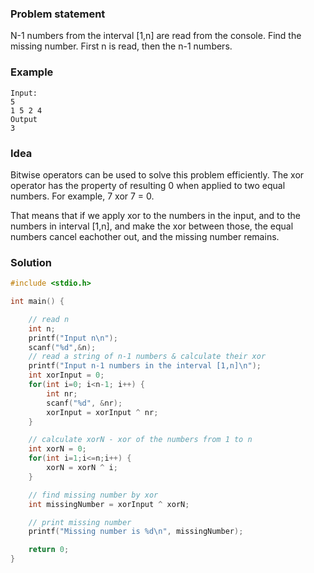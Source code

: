 ### Problem statement
N-1 numbers from the interval [1,n] are read from the console. Find the missing number. First n is read, then the n-1 numbers.

### Example
```
Input:
5
1 5 2 4
Output
3
```

### Idea
Bitwise operators can be used to solve this problem efficiently. The xor operator has the property of resulting 0 when applied to two equal numbers. For example, 7 xor 7 = 0.

That means that if we apply xor to the numbers in the input, and to the numbers in interval [1,n], and make the xor between those, the equal numbers cancel eachother out, and the missing number remains.

### Solution
```c
#include <stdio.h>

int main() {

    // read n
    int n;
    printf("Input n\n");
    scanf("%d",&n);
    // read a string of n-1 numbers & calculate their xor
    printf("Input n-1 numbers in the interval [1,n]\n");
    int xorInput = 0;
    for(int i=0; i<n-1; i++) {
        int nr;
        scanf("%d", &nr);
        xorInput = xorInput ^ nr;
    }

    // calculate xorN - xor of the numbers from 1 to n
    int xorN = 0;
    for(int i=1;i<=n;i++) {
        xorN = xorN ^ i;
    }

    // find missing number by xor
    int missingNumber = xorInput ^ xorN;

    // print missing number
    printf("Missing number is %d\n", missingNumber);

    return 0;
}
```
